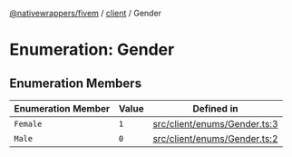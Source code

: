 [@nativewrappers/fivem](../../README.md) / [client](../README.md) / Gender

# Enumeration: Gender

## Enumeration Members

| Enumeration Member | Value | Defined in |
| ------ | ------ | ------ |
| `Female` | `1` | [src/client/enums/Gender.ts:3](https://github.com/nativewrappers/fivem/blob/87bcb6b348baa538f549670f784fcd3ed14240d8/src/client/enums/Gender.ts#L3) |
| `Male` | `0` | [src/client/enums/Gender.ts:2](https://github.com/nativewrappers/fivem/blob/87bcb6b348baa538f549670f784fcd3ed14240d8/src/client/enums/Gender.ts#L2) |

